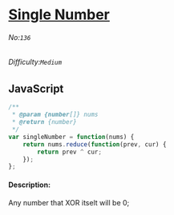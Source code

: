 # [Single Number](https://leetcode.com/problems/single-number/)
###### No:`136`
###### Difficulty:`Medium`
## JavaScript

```javascript
/**
 * @param {number[]} nums
 * @return {number}
 */
var singleNumber = function(nums) {
    return nums.reduce(function(prev, cur) {
        return prev ^ cur;
    });
};
```

#### Description:
Any number that XOR itselt will be 0;


